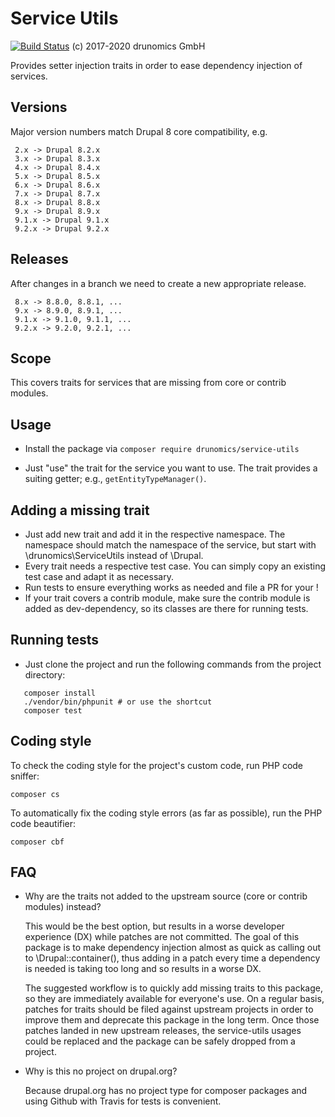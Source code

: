 # Service Utils
[![Build Status](https://api.travis-ci.org/drunomics/service-utils.svg?branch=9.2.x)](https://travis-ci.org/drunomics/service-utils)
(c) 2017-2020 drunomics GmbH

Provides setter injection traits in order to ease dependency injection of
services.

## Versions

Major version numbers match Drupal 8 core compatibility, e.g.

     2.x -> Drupal 8.2.x
     3.x -> Drupal 8.3.x
     4.x -> Drupal 8.4.x
     5.x -> Drupal 8.5.x
     6.x -> Drupal 8.6.x
     7.x -> Drupal 8.7.x
     8.x -> Drupal 8.8.x
     9.x -> Drupal 8.9.x
     9.1.x -> Drupal 9.1.x
     9.2.x -> Drupal 9.2.x

## Releases

After changes in a branch we need to create a new appropriate release.

     8.x -> 8.8.0, 8.8.1, ...
     9.x -> 8.9.0, 8.9.1, ...
     9.1.x -> 9.1.0, 9.1.1, ...
     9.2.x -> 9.2.0, 9.2.1, ...

## Scope

This covers traits for services that are missing from core or contrib modules.

## Usage

 - Install the package via `composer require drunomics/service-utils`

 - Just "use" the trait for the service you want to use. The trait provides a
   suiting getter; e.g., `getEntityTypeManager()`.

## Adding a missing trait

 - Just add new trait and add it in the respective namespace. The namespace
   should match the namespace of the service, but start with
   \drunomics\ServiceUtils instead of \Drupal.
 - Every trait needs a respective test case. You can simply copy an existing
   test case and adapt it as necessary.
 - Run tests to ensure everything works as needed and file a PR for your !
 - If your trait covers a contrib module, make sure the contrib module is added
   as dev-dependency, so its classes are there for running tests.

## Running tests
 - Just clone the project and run the following commands from the project
   directory:
```
   composer install
   ./vendor/bin/phpunit # or use the shortcut
   composer test
```

## Coding style

To check the coding style for the project's custom code, run PHP code sniffer:

    composer cs

To automatically fix the coding style errors (as far as possible), run the PHP
code beautifier:

    composer cbf

## FAQ

 - Why are the traits not added to the upstream source (core or contrib modules)
   instead?

   This would be the best option, but results in a worse developer experience
   (DX) while patches are not committed. The goal of this package is to make
   dependency injection almost as quick as calling out to \Drupal::container(),
   thus adding in a patch every time a dependency is needed is taking too long
   and so results in a worse DX.

   The suggested workflow is to quickly add missing traits to this package, so
   they are immediately available for everyone's use. On a regular basis,
   patches for traits should be filed against upstream projects in order to
   improve them and deprecate this package in the long term. Once those patches
   landed in new upstream releases, the service-utils usages could be replaced
   and the package can be safely dropped from a project.

 - Why is this no project on drupal.org?

   Because drupal.org has no project type for composer packages and using Github
   with Travis for tests is convenient.
